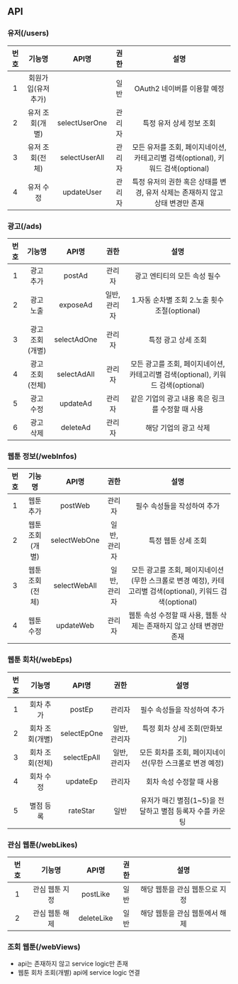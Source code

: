## API

### 유저(/users)
|번호|기능명|API명|권한|설명|
|:---:|:---:|:---:|:---:|:---:|
|1|회원가입(유저 추가)||일반|OAuth2 네이버를 이용할 예정|
|2|유저 조회(개별)|selectUserOne|관리자|특정 유저 상세 정보 조회|
|3|유저 조회(전체)|selectUserAll|관리자|모든 유저를 조회, 페이지네이션, 카테고리별 검색(optional), 키워드 검색(optional)|
|4|유저 수정|updateUser|관리자|특정 유저의 권한 혹은 상태를 변경, 유저 삭제는 존재하지 않고 상태 변경만 존재|

### 광고(/ads)
|번호|기능명|API명|권한|설명|
|:---:|:---:|:---:|:---:|:---:|
|1|광고 추가|postAd|관리자|광고 엔티티의 모든 속성 필수|
|2|광고 노출|exposeAd|일반, 관리자|1.자동 순차별 조회 2.노출 횟수 조절(optional)|
|3|광고 조회(개별)|selectAdOne|관리자|특정 광고 상세 조회|
|4|광고 조회(전체)|selectAdAll|관리자|모든 광고를 조회, 페이지네이션, 카테고리별 검색(optional), 키워드 검색(optional)|
|5|광고 수정|updateAd|관리자|같은 기업의 광고 내용 혹은 링크를 수정할 때 사용|
|6|광고 삭제|deleteAd|관리자|해당 기업의 광고 삭제|

### 웹툰 정보(/webInfos)
|번호|기능명|API명|권한|설명|
|:---:|:---:|:---:|:---:|:---:|
|1|웹툰 추가|postWeb|관리자|필수 속성들을 작성하여 추가|
|2|웹툰 조회(개별)|selectWebOne|일반, 관리자|특정 웹툰 상세 조회|
|3|웹툰 조회(전체)|selectWebAll|일반, 관리자|모든 광고를 조회, 페이지네이션(무한 스크롤로 변경 예정), 카테고리별 검색(optional), 키워드 검색(optional)|
|4|웹툰 수정|updateWeb|관리자|웹툰 속성 수정할 때 사용, 웹툰 삭제는 존재하지 않고 상태 변경만 존재|

### 웹툰 회차(/webEps)
|번호|기능명|API명|권한|설명|
|:---:|:---:|:---:|:---:|:---:|
|1|회차 추가|postEp|관리자|필수 속성들을 작성하여 추가|
|2|회차 조회(개별)|selectEpOne|일반, 관리자|특정 회차 상세 조회(만화보기)|
|3|회차 조회(전체)|selectEpAll|일반, 관리자|모든 회차를 조회, 페이지네이션(무한 스크롤로 변경 예정)|
|4|회차 수정|updateEp|관리자|회차 속성 수정할 때 사용|
|5|별점 등록|rateStar|일반|유저가 매긴 별점(1~5)을 전달하고 별점 등록자 수를 카운팅|

### 관심 웹툰(/webLikes)
|번호|기능명|API명|권한|설명|
|:---:|:---:|:---:|:---:|:---:|
|1|관심 웹툰 지정|postLike|일반|해당 웹툰을 관심 웹툰으로 지정|
|2|관심 웹툰 해제|deleteLike|일반|해당 웹툰을 관심 웹툰에서 해제|

### 조회 웹툰(/webViews)
- api는 존재하지 않고 service logic만 존재
- 웹툰 회차 조회(개별) api에 service logic 연결